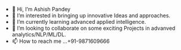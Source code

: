 - 👋 Hi, I’m Ashish Pandey
- 👀 I’m interested in bringing up innovative Ideas and approaches.
- 🌱 I’m currently learning advanced applied intelligence.
- 💞️ I’m looking to collaborate on some exciting Projects in advanved analytics/NLP/ML/DL.
- 📫 How to reach me ...+91-9871609666

<!---
ash-netizen/ash-netizen is a ✨ special ✨ repository because its `README.md` (this file) appears on your GitHub profile.
You can click the Preview link to take a look at your changes.
--->
